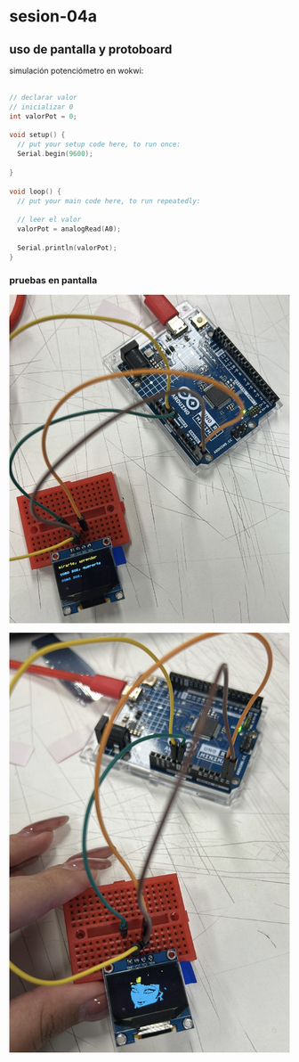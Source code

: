 # sesion-04a

## uso de pantalla y protoboard

simulación potenciómetro en wokwi:

```cpp

// declarar valor
// inicializar 0
int valorPot = 0;

void setup() {
  // put your setup code here, to run once:
  Serial.begin(9600);

}

void loop() {
  // put your main code here, to run repeatedly:
  
  // leer el valor
  valorPot = analogRead(A0);
  
  Serial.println(valorPot);
}
```

### pruebas en pantalla

![pantalla1](./imagenes/pantalla1.jpg)


![pantalla2](./imagenes/pantalla2.jpg)
